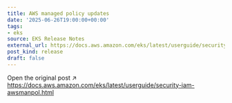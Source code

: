 ```yaml
---
title: AWS managed policy updates
date: '2025-06-26T19:00:00+00:00'
tags:
- eks
source: EKS Release Notes
external_url: https://docs.aws.amazon.com/eks/latest/userguide/security-iam-awsmanpol.html
post_kind: release
draft: false
---
```

Open the original post ↗ https://docs.aws.amazon.com/eks/latest/userguide/security-iam-awsmanpol.html
